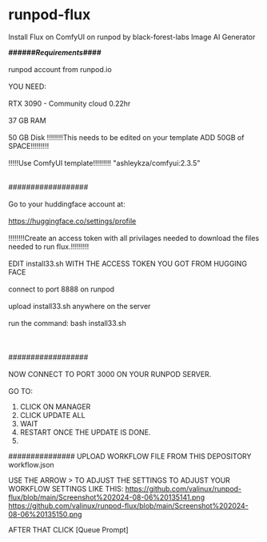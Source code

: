 # runpod-flux
Install Flux on ComfyUI on runpod by black-forest-labs Image AI Generator 

<b>######_Requirements_####</b>
<br></br>
runpod account from runpod.io 
<br></br>
YOU NEED:
<br></br>
RTX 3090 - Community cloud 0.22hr
<br></br>
37 GB RAM
<br></br>
50 GB Disk !!!!!!!!This needs to be edited on your template ADD 50GB of SPACE!!!!!!!!!
<br></br>
!!!!!Use ComfyUI template!!!!!!!!! "ashleykza/comfyui:2.3.5"
<br></br>

##################
<br></br>
Go to your huddingface account at:
<br></br>
https://huggingface.co/settings/profile
<br></br>
!!!!!!!!Create an access token with all privilages needed to download the files needed to run flux.!!!!!!!!!
<br></br>
EDIT install33.sh WITH THE ACCESS TOKEN YOU GOT FROM HUGGING FACE
<br></br>
connect to port 8888 on runpod
<br></br>
upload install33.sh anywhere on the server
<br></br>
run the command: bash install33.sh 
<br></br>
<br></br>
##################
<br></br>
NOW CONNECT TO PORT 3000 ON YOUR RUNPOD SERVER.
<br></br>
GO TO:

1. CLICK ON MANAGER
2. CLICK UPDATE ALL
3. WAIT
4. RESTART ONCE THE UPDATE IS DONE.
5. 
###############
UPLOAD WORKFLOW FILE FROM THIS DEPOSITORY 
workflow.json

USE THE ARROW > TO ADJUST THE SETTINGS
TO ADJUST YOUR WORKFLOW SETTINGS LIKE THIS:
https://github.com/valinux/runpod-flux/blob/main/Screenshot%202024-08-06%20135141.png
https://github.com/valinux/runpod-flux/blob/main/Screenshot%202024-08-06%20135150.png


AFTER THAT CLICK [Queue Prompt]

